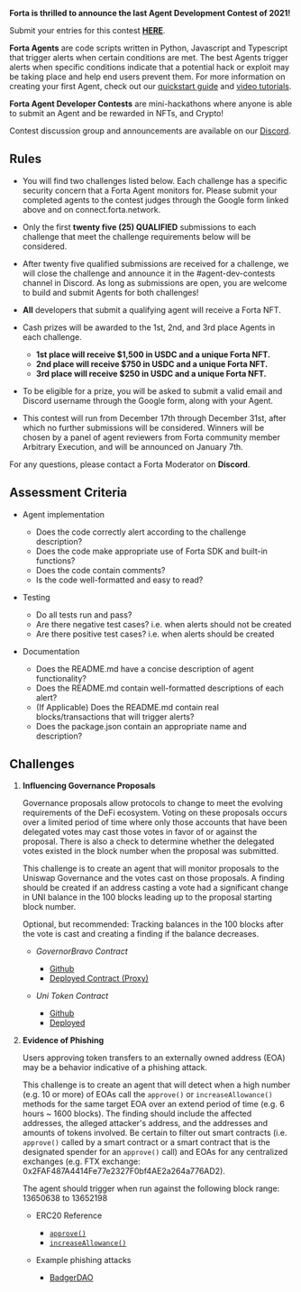 **Forta is thrilled to announce the last Agent Development Contest of 2021!**

Submit your entries for this contest [**HERE**](https://docs.google.com/forms/d/e/1FAIpQLSea63sMHQA7rlBOssTxRRrRtTMK48Texj_K4H2ohYkVsugjPA/viewform).

**Forta Agents** are code scripts written in Python, Javascript and Typescript that trigger alerts when certain
conditions are met. The best Agents trigger alerts when specific conditions indicate that a potential hack or exploit may be taking place and help end users prevent them. For more information on creating your first Agent, check out our [quickstart guide](https://docs.forta.network/en/latest/quickstart/) and [video tutorials](https://docs.forta.network/en/latest/tutorials/).

**Forta Agent Developer Contests** are mini-hackathons where anyone is able to submit an Agent and be rewarded in NFTs, and Crypto!

Contest discussion group and announcements are available on our [Discord](https://discord.gg/rsc55DqcCy).

## Rules

- You will find two challenges listed below. Each challenge has a specific security concern that a Forta Agent monitors for. Please submit your completed agents to the contest judges through the Google form linked above and on connect.forta.network.

- Only the first **twenty five (25) QUALIFIED** submissions to each challenge that meet the challenge requirements below will be considered.

- After twenty five qualified submissions are received for a challenge, we will close the challenge and announce it in the #agent-dev-contests channel in Discord. As long as submissions are open, you are welcome to build and submit Agents for both challenges!

- **All** developers that submit a qualifying agent will receive a Forta NFT.

- Cash prizes will be awarded to the 1st, 2nd, and 3rd place Agents in each challenge.
    - **1st place will receive $1,500 in USDC and a unique Forta NFT.**
    - **2nd place will receive $750 in USDC and a unique Forta NFT.**
    - **3rd place will receive $250 in USDC and a unique Forta NFT.**

- To be eligible for a prize, you will be asked to submit a valid email and Discord username through the Google form, along with your Agent.

- This contest will run from December 17th through December 31st, after which no further submissions will be considered. Winners will be chosen by a panel of agent reviewers from Forta community member Arbitrary Execution, and will be announced on January 7th.

For any questions, please contact a Forta Moderator on **Discord**.

## Assessment Criteria

- Agent implementation
    - Does the code correctly alert according to the challenge description?
    - Does the code make appropriate use of Forta SDK and built-in functions?
    - Does the code contain comments?
    - Is the code well-formatted and easy to read?

- Testing
    - Do all tests run and pass?
    - Are there negative test cases? i.e. when alerts should not be created
    - Are there positive test cases? i.e. when alerts should be created

- Documentation
    - Does the README.md have a concise description of agent functionality?
    - Does the README.md contain well-formatted descriptions of each alert?
    - (If Applicable) Does the README.md contain real blocks/transactions that will trigger alerts?
    - Does the package.json contain an appropriate name and description?

## Challenges

1. **Influencing Governance Proposals**

    Governance proposals allow protocols to change to meet the evolving requirements of the DeFi ecosystem. Voting on these proposals occurs over a limited period of time where only those accounts that have been delegated votes may cast those votes in favor of or against the proposal. There is also a check to determine whether the delegated votes existed in the block number when the proposal was submitted.

    This challenge is to create an agent that will monitor proposals to the Uniswap Governance and the votes cast on those proposals. A finding should be created if an address casting a vote had a significant change in UNI balance in the 100 blocks leading up to the proposal starting block number. 

    Optional, but recommended: Tracking balances in the 100 blocks after the vote is cast and creating a finding if the balance decreases.

    - *GovernorBravo Contract*
        - [Github](https://github.com/gettty/uniswap-gov/blob/main/contracts/GovernorBravoDelegate.sol)
        - [Deployed Contract (Proxy)](https://etherscan.io/address/0x408ED6354d4973f66138C91495F2f2FCbd8724C3)

    - *Uni Token Contract*
        - [Github](https://github.com/Uniswap/governance/blob/master/contracts/Uni.sol)
        - [Deployed](https://etherscan.io/address/0x1f9840a85d5af5bf1d1762f925bdaddc4201f984)

2. **Evidence of Phishing**
   
    Users approving token transfers to an externally owned address (EOA) may be a behavior indicative of a phishing attack.
    
    This challenge is to create an agent that will detect when a high number (e.g. 10 or more) of EOAs call the `approve()` or `increaseAllowance()` methods for the same target EOA over an extend period of time (e.g. 6 hours ~ 1600 blocks). The finding should include the affected addresses, the alleged attacker's address, and the addresses and amounts of tokens involved. Be certain to filter out smart contracts (i.e. `approve()` called by a smart contract or a smart contract that is the designated spender for an `approve()` call) and EOAs for any centralized exchanges (e.g. FTX exchange: 0x2FAF487A4414Fe77e2327F0bf4AE2a264a776AD2).
    
    The agent should trigger when run against the following block range: 13650638 to 13652198
    
    - ERC20 Reference
        - [`approve()`](https://docs.openzeppelin.com/contracts/4.x/api/token/erc20#IERC20-approve-address-uint256-)
        - [`increaseAllowance()`](https://docs.openzeppelin.com/contracts/4.x/api/token/erc20#ERC20-increaseAllowance-address-uint256-)

    - Example phishing attacks
        - [BadgerDAO](https://rekt.news/badger-rekt/)

